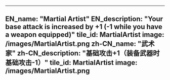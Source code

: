 ---

EN_name: "Martial Artist"
EN_description: "Your base attack is increased by +1 (-1 while you have a weapon equipped)"
tile_id: MartialArtist
image: /images/MartialArtist.png
zh-CN_name: "武术家"
zh-CN_description: "基础攻击+1（装备武器时基础攻击-1）"
tile_id: MartialArtist
image: /images/MartialArtist.png
---